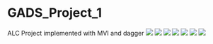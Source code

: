 # GADS_Project_1
ALC Project implemented with MVI and dagger
![](https://github.com/Cj-Rodriguez101/GADS_Project_1/blob/master/app/src/main/java/com/cjproductions/gadsproject1/ScreenShots/screener_1599861305334.png)
![](https://github.com/Cj-Rodriguez101/GADS_Project_1/blob/master/app/src/main/java/com/cjproductions/gadsproject1/ScreenShots/screener_1599861320368.png)
![](https://github.com/Cj-Rodriguez101/GADS_Project_1/blob/master/app/src/main/java/com/cjproductions/gadsproject1/ScreenShots/screener_1599861337801.png)
![](https://github.com/Cj-Rodriguez101/GADS_Project_1/blob/master/app/src/main/java/com/cjproductions/gadsproject1/ScreenShots/screener_1599861380047.png)
![](https://github.com/Cj-Rodriguez101/GADS_Project_1/blob/master/app/src/main/java/com/cjproductions/gadsproject1/ScreenShots/screener_1599861396775.png)
![](https://github.com/Cj-Rodriguez101/GADS_Project_1/blob/master/app/src/main/java/com/cjproductions/gadsproject1/ScreenShots/screener_1599861410542.png)
![](https://github.com/Cj-Rodriguez101/GADS_Project_1/blob/master/app/src/main/java/com/cjproductions/gadsproject1/ScreenShots/screener_1599861428212.png)
